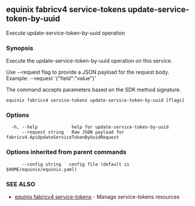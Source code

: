 ## equinix fabricv4 service-tokens update-service-token-by-uuid

Execute update-service-token-by-uuid operation

### Synopsis

Execute the update-service-token-by-uuid operation on this service.

Use --request flag to provide a JSON payload for the request body.
Example: --request '{"field":"value"}'

The command accepts parameters based on the SDK method signature.

```
equinix fabricv4 service-tokens update-service-token-by-uuid [flags]
```

### Options

```
  -h, --help             help for update-service-token-by-uuid
      --request string   Raw JSON payload for fabricv4.ApiUpdateServiceTokenByUuidRequest
```

### Options inherited from parent commands

```
      --config string   config file (default is $HOME/equinix/equinix.yaml)
```

### SEE ALSO

* [equinix fabricv4 service-tokens](equinix_fabricv4_service-tokens.md)	 - Manage service-tokens resources

